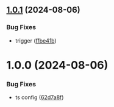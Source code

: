 ## [1.0.1](https://github.com/Neoxi-io/hardware-ts/compare/v1.0.0...v1.0.1) (2024-08-06)


### Bug Fixes

* trigger ([ffbe41b](https://github.com/Neoxi-io/hardware-ts/commit/ffbe41bdaac8ef5d4d176c750379c54772aa7f29))

# 1.0.0 (2024-08-06)


### Bug Fixes

* ts config ([62d7a8f](https://github.com/Neoxi-io/hardware-ts/commit/62d7a8fcc50f8015ffb2e226bda7bd42f3184695))
